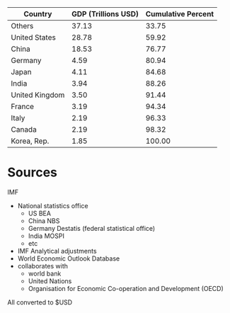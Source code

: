 | Country          | GDP (Trillions USD) | Cumulative Percent |
|------------------|---------------------|--------------------|
| Others           | 37.13               | 33.75             |
| United States    | 28.78               | 59.92             |
| China            | 18.53               | 76.77             |
| Germany          | 4.59                | 80.94             |
| Japan            | 4.11                | 84.68             |
| India            | 3.94                | 88.26             |
| United Kingdom   | 3.50                | 91.44             |
| France           | 3.19                | 94.34             |
| Italy            | 2.19                | 96.33             |
| Canada           | 2.19                | 98.32             |
| Korea, Rep.      | 1.85                | 100.00            |

# Sources

IMF

- National statistics office
  - US BEA
  - China NBS
  - Germany Destatis (federal statistical office)
  - India MOSPI
  - etc
- IMF Analytical adjustments
- World Economic Outlook Database
- collaborates with
  - world bank  
  - United Nations
  - Organisation for Economic Co-operation and Development (OECD)

All converted to $USD

